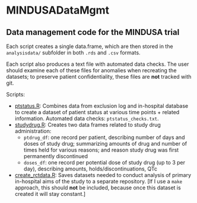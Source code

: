 # MINDUSADataMgmt
## Data management code for the MINDUSA trial

Each script creates a single data.frame, which are then stored in the `analysisdata/` subfolder in both `.rds` and `.csv` formats.

Each script also produces a text file with automated data checks. The user should examine each of these files for anomalies when recreating the datasets; to preserve patient confidentiality, these files are **not** tracked with git.

Scripts:

- [ptstatus.R](ptstatus.R): Combines data from exclusion log and in-hospital database to create a dataset of patient status at various time points + related information. Automated data checks: `ptstatus_checks.txt`.
- [studydrug.R](studydrug.R): Creates two data frames related to study drug administration:
    - `ptdrug_df`: one record per patient, describing number of days and doses of study drug; summarizing amounts of drug and number of times held for various reasons; and reason study drug was first permanently discontinued
    - `doses_df`: one record per potential dose of study drug (up to 3 per day), describing amounts, holds/discontinuations, QTc
- [create_rctdata.R](create_rctdata.R): Saves datasets needed to conduct analysis of primary in-hospital aims of the study to a separate repository. [If I use a `make` approach, this should **not** be included, because once this dataset is created it will stay constant.]